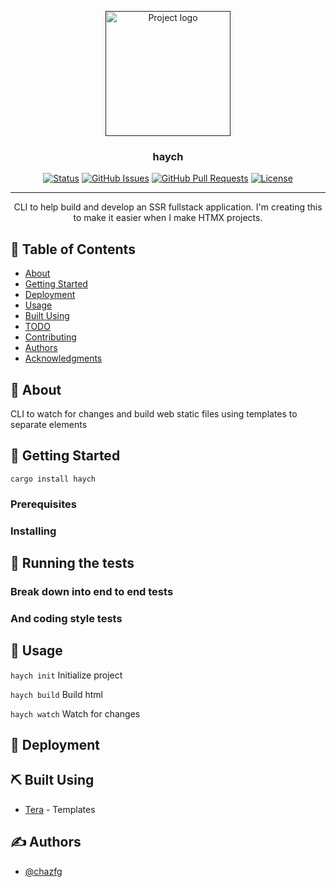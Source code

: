 <p align="center">
  <a href="" rel="noopener">
 <img width=200px height=200px src="https://i.imgur.com/6wj0hh6.jpg" alt="Project logo"></a>
</p>

<h3 align="center">haych</h3>

<div align="center">

  [![Status](https://img.shields.io/badge/status-active-success.svg)]() 
  [![GitHub Issues](https://img.shields.io/github/issues/kylelobo/The-Documentation-Compendium.svg)](https://github.com/chazfg/haych/issues)
  [![GitHub Pull Requests](https://img.shields.io/github/issues-pr/kylelobo/The-Documentation-Compendium.svg)](https://github.com/chazfg/haych/pulls)
  [![License](https://img.shields.io/badge/license-MIT-blue.svg)](/LICENSE)

</div>

---

<p align="center"> CLI to help build and develop an SSR fullstack application. I'm creating this to make it easier when I make HTMX projects. 
    <br> 
</p>

## 📝 Table of Contents
- [About](#about)
- [Getting Started](#getting_started)
- [Deployment](#deployment)
- [Usage](#usage)
- [Built Using](#built_using)
- [TODO](../TODO.md)
- [Contributing](../CONTRIBUTING.md)
- [Authors](#authors)
- [Acknowledgments](#acknowledgement)

## 🧐 About <a name = "about"></a>
CLI to watch for changes and build web static files using templates to separate elements

## 🏁 Getting Started <a name = "getting_started"></a>
`cargo install haych`

### Prerequisites

### Installing

## 🔧 Running the tests <a name = "tests"></a>


### Break down into end to end tests

### And coding style tests


## 🎈 Usage <a name="usage"></a>
`haych init`
Initialize project 

`haych build`
Build html

`haych watch`
Watch for changes

## 🚀 Deployment <a name = "deployment"></a>


## ⛏️ Built Using <a name = "built_using"></a>
- [Tera](https://keats.github.io/tera/) - Templates

## ✍️ Authors <a name = "authors"></a>
- [@chazfg](https://github.com/chazfg)
<!-- 
## 🎉 Acknowledgements <a name = "acknowledgement"></a>
- Hat tip to anyone whose code was used
- Inspiration
- References -->